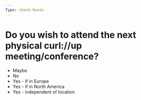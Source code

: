 ```yaml
---
Type: check-boxes
---
```

# Do you wish to attend the next physical curl://up meeting/conference?

- Maybe
- No
- Yes - if in Europe
- Yes - if in North America
- Yes - independent of location
